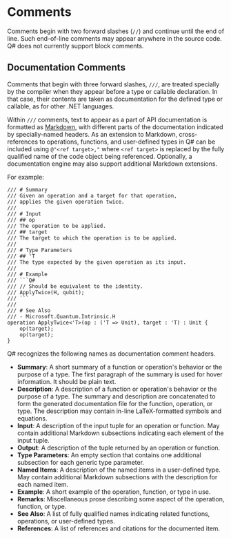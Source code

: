 # Comments

Comments begin with two forward slashes (`//`) and continue until the end of line.
Such end-of-line comments may appear anywhere in the source code.
Q# does not currently support block comments.

## Documentation Comments

Comments that begin with three forward slashes, `///`,
are treated specially by the compiler when they appear before a type or callable declaration.
In that case, their contents are taken as documentation for the defined
type or callable, as for other .NET languages.

Within `///` comments, text to appear as a part of API documentation is
formatted as [Markdown](https://daringfireball.net/projects/markdown/syntax),
with different parts of the documentation indicated by specially-named
headers.
As an extension to Markdown, cross-references to operations, functions, and
user-defined types in Q# can be included using `@"<ref target>,"`
where `<ref target>` is replaced by the fully qualified name of the
code object being referenced.
Optionally, a documentation engine may also support additional
Markdown extensions.

For example:

```qsharp
/// # Summary
/// Given an operation and a target for that operation,
/// applies the given operation twice.
///
/// # Input
/// ## op
/// The operation to be applied.
/// ## target
/// The target to which the operation is to be applied.
///
/// # Type Parameters
/// ## 'T
/// The type expected by the given operation as its input.
///
/// # Example
/// ```Q#
/// // Should be equivalent to the identity.
/// ApplyTwice(H, qubit);
/// ```
///
/// # See Also
/// - Microsoft.Quantum.Intrinsic.H
operation ApplyTwice<'T>(op : ('T => Unit), target : 'T) : Unit {
    op(target);
    op(target);
}
```

Q# recognizes the following names as documentation comment headers.

- **Summary**: A short summary of a function or operation's behavior
  or the purpose of a type. The first paragraph of the summary is used
  for hover information. It should be plain text.
- **Description**: A description of a function or operation's behavior
  or the purpose of a type. The summary and description are concatenated to
  form the generated documentation file for the function, operation, or type.
  The description may contain in-line LaTeX-formatted symbols and equations.
- **Input**: A description of the input tuple for an operation or function.
  May contain additional Markdown subsections indicating each element of the input tuple.
- **Output**: A description of the tuple returned by an operation or function.
- **Type Parameters**: An empty section that contains one additional
  subsection for each generic type parameter.
- **Named Items**: A description of the named items in a user-defined type.
  May contain additional Markdown subsections with the description for each named item.
- **Example**: A short example of the operation, function, or type in use.
- **Remarks**: Miscellaneous prose describing some aspect of the operation,
  function, or type.
- **See Also**: A list of fully qualified names indicating related functions,
  operations, or user-defined types.
- **References**: A list of references and citations for the documented item.


